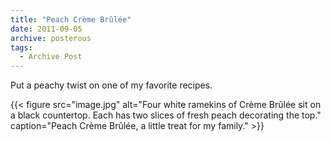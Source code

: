 ```yaml
---
title: "Peach Crème Brûlée"
date: 2011-09-05
archive: posterous
tags: 
  - Archive Post
---
```


Put a peachy twist on one of my favorite recipes.

{{< figure 
	src="image.jpg" 
	alt="Four white ramekins of Crème Brûlée sit on a black countertop. Each has two slices of fresh peach decorating the top." 
	caption="Peach Crème Brûlée, a little treat for my family." >}}
	
	